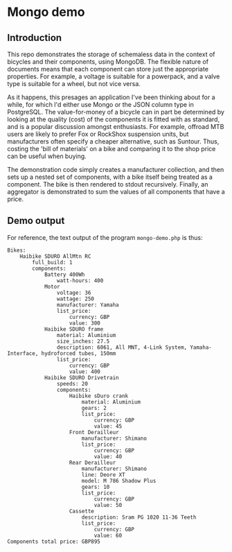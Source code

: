 Mongo demo
===

Introduction
---

This repo demonstrates the storage of schemaless data in the context of bicycles and their components, using MongoDB. The flexible nature of documents means that each component can store just the appropriate properties. For example, a voltage is suitable for a powerpack, and a valve type is suitable for a wheel, but not vice versa.

As it happens, this presages an application I've been thinking about for a while, for which I'd either use Mongo or the JSON column type in PostgreSQL. The value-for-money of a bicycle can in part be determined by looking at the quality (cost) of the components it is fitted with as standard, and is a popular discussion amongst enthusiasts. For example, offroad MTB users are likely to prefer Fox or RockShox suspension units, but manufacturers often specify a cheaper alternative, such as Suntour. Thus, costing the 'bill of materials' on a bike and comparing it to the shop price can be useful when buying.

The demonstration code simply creates a manufacturer collection, and then sets up a nested set of components, with a bike itself being treated as a component. The bike is then rendered to stdout recursively. Finally, an aggregator is demonstrated to sum the values of all components that have a price.

Demo output
---

For reference, the text output of the program `mongo-demo.php` is thus:

	Bikes:
		Haibike SDURO AllMtn RC
			full_build: 1
			components:
				Battery 400Wh
					watt-hours: 400
				Motor
					voltage: 36
					wattage: 250
					manufacturer: Yamaha
					list_price:
						currency: GBP
						value: 300
				Haibike SDURO frame
					material: Aluminium
					size_inches: 27.5
					description: 6061, All MNT, 4-Link System, Yamaha-Interface, hydroforced tubes, 150mm
					list_price:
						currency: GBP
						value: 400
				Haibike SDURO Drivetrain
					speeds: 20
					components:
						Haibike sDuro crank
							material: Aluminium
							gears: 2
							list_price:
								currency: GBP
								value: 45
						Front Derailleur
							manufacturer: Shimano
							list_price:
								currency: GBP
								value: 40
						Rear Derailleur
							manufacturer: Shimano
							line: Deore XT
							model: M 786 Shadow Plus
							gears: 10
							list_price:
								currency: GBP
								value: 50
						Cassette
							description: Sram PG 1020 11-36 Teeth
							list_price:
								currency: GBP
								value: 60
	Components total price: GBP895
